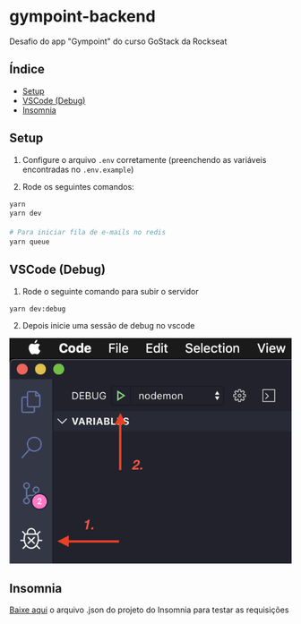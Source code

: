 # gympoint-backend
Desafio do app "Gympoint" do curso GoStack da Rockseat

## Índice
- [Setup](#setup)
- [VSCode (Debug)](#vscode-debug)
- [Insomnia](#Insomnia)

## Setup
1. Configure o arquivo `.env` corretamente (preenchendo as variáveis encontradas no `.env.example`)

2. Rode os seguintes comandos:
```bash
yarn
yarn dev

# Para iniciar fila de e-mails no redis
yarn queue
```

## VSCode (Debug)

1. Rode o seguinte comando para subir o servidor
```
yarn dev:debug
```

2. Depois inicie uma sessão de debug no vscode

![VSCode debug](docs/debug.png)

## Insomnia
[Baixe aqui](https://raw.githubusercontent.com/santospatrick/gympoint-backend/master/json/Insomnia_2019-10-19.json) o arquivo .json do projeto do Insomnia para testar as requisições
